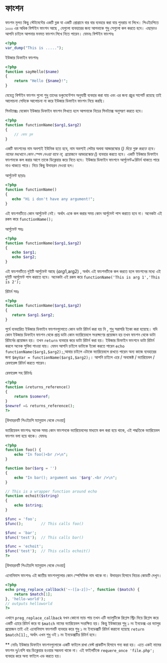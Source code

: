 # ফাংশন

ফাংশন মুলত কিছু স্টেটমেন্টের একটি ব্লক যা একটি প্রোগ্রামে বার বার ব্যবহার করা যায় পুনরায় না লিখে। পিএইচপিতে ১০০০ এর অধিক বিল্টইন ফাংশন আছে , যেগুলো ব্যবহারের
জন্য আপনাকে শুধু সেগুলো কল করতে হবে। এছাড়াও আপনি চাইলে আপনার মনমত ফাংশন লিখে নিতে পারেন। 
যেমনঃ 
বিল্টইন ফাংশনঃ
```php
<?php
var_dump("This is .....");
```

ইউজার ডিফাইন ফাংশনঃ
```php
<?php
function sayHello($name)
{
    return "Hello {$name}!";
}
```
যেহেতু বিল্টইন ফাংশন গুলো শুধু তাদের ডকুমেন্টেশন অনুযায়ী ব্যবহার করা যায় এবং এর জন্য প্রচুর সাপোর্ট রয়েছে তাই আলোচনা সেদিকে আলোচনা না করে ইউজার ডিফাইন ফাংশন নিয়ে করছি। 

সিনট্যাক্সঃ
যেকোন ইউজার ডিফাইন ফাংশন লিখতে হলে আপনাকে নিচের সিনট্যাক্স অনুসরণ করতে হবে। 
```php
<?php
function functionName($arg1,$arg2)
{
    // কোড ব্লক 
}
```
একটি ফাংশনের নাম অবশ্যই ইউনিক হতে হবে, নাম অবশ্যই লেটার অথবা আন্ডারস্কোর (_) দিয়ে শুরু করতে হবে। নামের মধ্যখানে কোন স্পেস দেওয়া যাবে না, প্রয়োজনে আন্ডারস্কোর (_) ব্যবহার করতে হবে।
একটি ইউজার ডিফাইন ফাংশনকে কল করার আগে তাকে ডিক্লেয়ার করে নিতে হবে।  ইউজার ডিফাইন ফাংশনে আর্গুমেন্ট+রিটার্ন থাকতে পারে নাও থাকতে পারে। নিচে কিছু উদাহরন দেওয়া হল।

আর্গুমেন্ট ছাড়াঃ
```php
<?php
function functionName()
{
   echo "Hi i don't have any argument!";
}
```
এই ফাংশনটিতে  কোন আর্গুমেন্ট নেই। অর্থাৎ একে কল করার সময় কোন আর্গুমেন্ট পাস করাতে হবে না। অনেকটা এই রকম করে  `functionName();`

আর্গুমেন্ট সহঃ
```php
<?php
function functionName($arg1,$arg2)
{
   echo $arg1;
   echo $arg2;
}
```
এই ফাংশনটিতে দুইটি আর্গুমেন্ট আছে ($arg1,$arg2) , অর্থাৎ এই ফাংশনটিকে কল করতে হলে ফাংশনের মধ্যে এই দুইটি আর্গুমেন্ট পাস করাতে হবে। অনেকটা এই রকম করে  `functionName('This is arg 1','This is 2');`

রিটার্ন সহঃ
```php
<?php
function functionName($arg1,$arg2)
{
   return $arg1.$arg2;
}
```
পুর্বে ব্যবহারিত  ইউজার ডিফাইন ফাংশনগুলোতে কোন ডাটা রিটার্ন করা হয় নি , শুধু সরাসরি ইকো করা হয়েছে। যদি কোন ইউজার ডিফাইন ফাংশন থেকে প্রাপ্ত ডাটা কোন ভ্যারিয়েবলে সংরক্ষণের প্রয়োজন হয় তখন ফাংশন থেকে ডাটা রিটার্নের প্রয়োজন হয়। তখন `return` ব্যবহার করে ডাটা রিটার্ন করা হয়।  ইউজার ডিফাইন ফাংশনে ডাটা রিটার্ন করলে অনেক সুবিদা পাওয়া যায়। যেমন আপনি চাইলে ডাটাকে ইকো করতে পারেন `echo functionName($arg1,$arg2);`,আবার চাইলে এটাকে ভ্যারিয়েবলে রাখতে পারেন অন্য কাজে ব্যবহারের জন্য `$myVar = functionName($arg1,$arg2);`। আপনি চাইলে এরে / অবজেক্ট / ভ্যারিয়েবল / রেফারেন্স রিটার্ন করতে পারেন।

রেফারেন্স সহ রিটার্নঃ
```php
<?php
function &returns_reference()
{
    return $someref;
}
$newref =& returns_reference();
?>
```
[উদাহরনটি পিএইচপি ম্যানুয়াল থেকে নেওয়া]

ভ্যারিয়েবল ফাংশনঃ
অনেক সময় কোন ফাংশনকে ভ্যারিয়েবলের মাধ্যমে কল করা হয়ে থাকে, এই পদ্ধতিকে ভ্যারিয়েবল ফাংশন বলা হয়ে থাকে।
যেমনঃ
```php
<?php
function foo() {
    echo "In foo()<br />\n";
}

function bar($arg = '')
{
    echo "In bar(); argument was '$arg'.<br />\n";
}

// This is a wrapper function around echo
function echoit($string)
{
    echo $string;
}

$func = 'foo';
$func();        // This calls foo()

$func = 'bar';
$func('test');  // This calls bar()

$func = 'echoit';
$func('test');  // This calls echoit()
?>
```
[উদাহরনটি পিএইচপি ম্যানুয়াল থেকে নেওয়া]


এনোনিমাস ফাংশনঃ
এই জাতীয় ফাংশনগুলোর কোন স্পেসিফিক নাম থাকে না।  উদাহরন হিসাবে নিচের কোডটি দেখুন।
```php
<?php
echo preg_replace_callback('~-([a-z])~', function ($match) {
    return $match[1];
}, 'hello-world');
// outputs helloworld
?>
```
 এখানে `preg_replace_callback` যখন কোনো ম্যাচ পায় তখন এটি ভ্যালুটিকে রিপ্লেস স্ট্রিং দিয়ে রিপ্লেস করে একটি এ্যারে রিটার্ন করে যা `$match` নামের ভ্যারিয়েবল সংরক্ষিত হয়। কিন্তু ইউজারের শুধু ১ নং ইনডেক্স এর ভ্যালুর প্রয়োজন তাই এই এনোনিমাস ফাংশনটি ব্যবহার করে  শুধু ১ নং ইনডেক্সটি রিটার্ন করানো হয়েছে `return $match[1];`, অর্থাৎ এখন শুধু ওই ১ নং ইনডেক্সটির রিটার্ন হবে।

** নোটঃ ইউজার ডিফাইন ফাংশনগুলোকে একটি ফাইলে রাখা বেস্ট প্রাকটিস হিসাবে গন্য করা হয়। এতে একই নামের ফাংশন দু/বেশি বার ডিক্লেয়ার হওয়ার সম্ভবনা থাকে না। এই ফাইলটিকে `requere_once 'file.php';` ব্যবহার করে অন্য ফাইলে এড করতে হয়। 